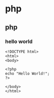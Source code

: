 # php

## php

### hello world

```php+HTML
<!DOCTYPE html> 
<html> 
<body> 

<?php 
echo "Hello World!"; 
?> 

</body> 
</html>
```

























